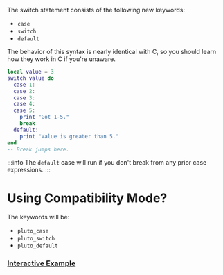 The switch statement consists of the following new keywords:
- `case`
- `switch`
- `default`

The behavior of this syntax is nearly identical with C, so you should learn how they work in C if you're unaware.
```lua title="Example Code"
local value = 3
switch value do
  case 1:
  case 2:
  case 3:
  case 4:
  case 5:
    print "Got 1-5."
    break
  default:
    print "Value is greater than 5."
end
-- Break jumps here.
```
:::info
The `default` case will run if you don't break from any prior case expressions.
:::

# Using Compatibility Mode?
The keywords will be:
  - `pluto_case`
  - `pluto_switch`
  - `pluto_default`

### [Interactive Example](https://plutolang.github.io/web/#code=local%20value%20%3D%203%0D%0Aswitch%20value%20do%0D%0A%20%20case%201%3A%0D%0A%20%20case%202%3A%0D%0A%20%20case%203%3A%0D%0A%20%20case%204%3A%0D%0A%20%20case%205%3A%0D%0A%20%20%20%20print%20%22Got%201-5.%22%0D%0A%20%20%20%20break%0D%0A%20%20default%3A%0D%0A%20%20%20%20print%20%22Value%20is%20greater%20than%205.%22%0D%0Aend%0D%0A--%20Break%20jumps%20here.)